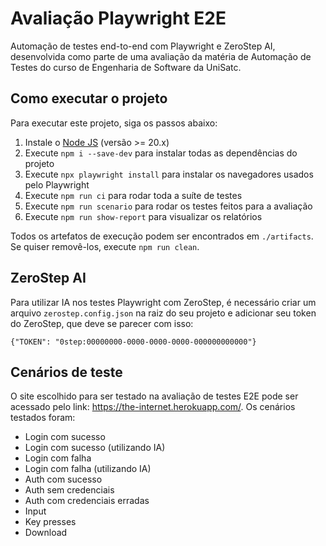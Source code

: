# Avaliação Playwright E2E
Automação de testes end-to-end com Playwright e ZeroStep AI, desenvolvida como parte de uma avaliação da matéria de Automação de Testes do curso de Engenharia de Software da UniSatc.

## Como executar o projeto

Para executar este projeto, siga os passos abaixo:

1. Instale o [Node JS](https://nodejs.org/) (versão >= 20.x)
2. Execute `npm i --save-dev` para instalar todas as dependências do projeto
3. Execute `npx playwright install` para instalar os navegadores usados pelo Playwright
4. Execute `npm run ci` para rodar toda a suíte de testes
5. Execute `npm run scenario` para rodar os testes feitos para a avaliação
6. Execute `npm run show-report` para visualizar os relatórios

Todos os artefatos de execução podem ser encontrados em `./artifacts`. Se quiser removê-los, execute `npm run clean`.

## ZeroStep AI

Para utilizar IA nos testes Playwright com ZeroStep, é necessário criar um arquivo `zerostep.config.json` na raiz do seu projeto e adicionar seu token do ZeroStep, que deve se parecer com isso:

```
{"TOKEN": "0step:00000000-0000-0000-0000-000000000000"}
```

## Cenários de teste

O site escolhido para ser testado na avaliação de testes E2E pode ser acessado pelo link: https://the-internet.herokuapp.com/. Os cenários testados foram:

* Login com sucesso
* Login com sucesso (utilizando IA)
* Login com falha
* Login com falha (utilizando IA)
* Auth com sucesso
* Auth sem credenciais
* Auth com credenciais erradas
* Input
* Key presses
* Download
